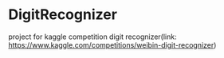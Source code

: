 # DigitRecognizer
project for kaggle competition digit recognizer(link: https://www.kaggle.com/competitions/weibin-digit-recognizer)
